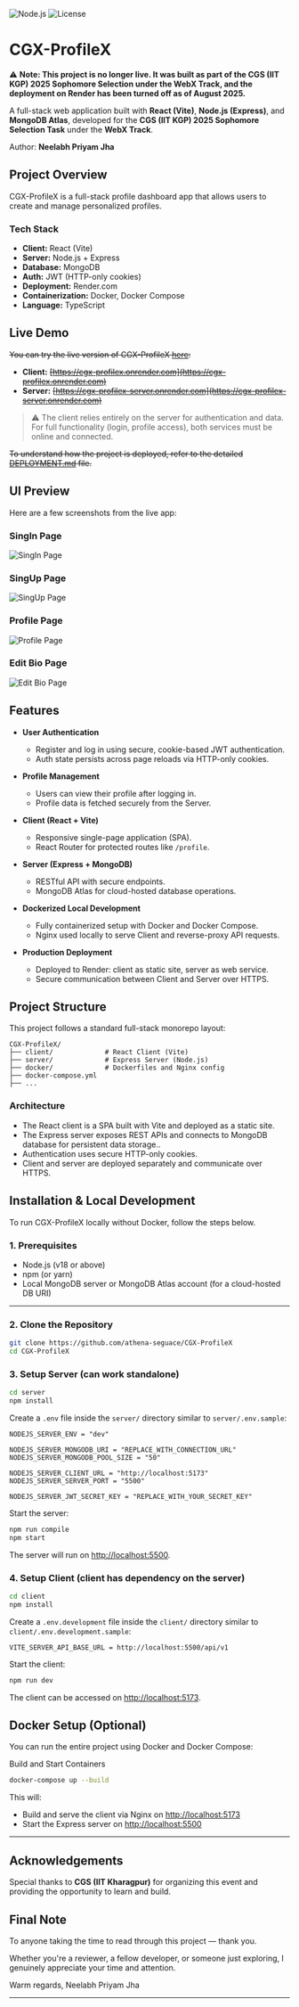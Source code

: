![Node.js](https://img.shields.io/badge/node-%3E=18.x-brightgreen)
![License](https://img.shields.io/badge/license-MIT-blue.svg)

# CGX-ProfileX

⚠️ **Note: This project is no longer live. It was built as part of the CGS (IIT KGP) 2025 Sophomore Selection under the WebX Track, and the deployment on Render has been turned off as of August 2025.**

A full-stack web application built with **React (Vite)**, **Node.js (Express)**, and **MongoDB Atlas**, developed for the **CGS (IIT KGP) 2025 Sophomore Selection Task** under the **WebX Track**.

Author: **Neelabh Priyam Jha**

## Project Overview

CGX-ProfileX is a full-stack profile dashboard app that allows users to create and manage personalized profiles.

### Tech Stack

-   **Client:** React (Vite)
-   **Server:** Node.js + Express
-   **Database:** MongoDB
-   **Auth:** JWT (HTTP-only cookies)
-   **Deployment:** Render.com
-   **Containerization:** Docker, Docker Compose
-   **Language:** TypeScript

## Live Demo

~~You can try the live version of CGX-ProfileX [here](https://cgx-profilex.onrender.com):~~

-   **Client:** ~~[https://cgx-profilex.onrender.com](https://cgx-profilex.onrender.com)~~
-   **Server:** ~~[https://cgx-profilex-server.onrender.com](https://cgx-profilex-server.onrender.com)~~

> ⚠️ The client relies entirely on the server for authentication and data.
> For full functionality (login, profile access), both services must be online and connected.

~~To understand how the project is deployed, refer to the detailed [DEPLOYMENT.md](./DEPLOYMENT.md) file.~~

## UI Preview

Here are a few screenshots from the live app:

### SingIn Page

![SingIn Page](./assets/screenshots/signIn-page.png)

### SingUp Page

![SingUp Page](./assets/screenshots/signUp-page.png)

### Profile Page

![Profile Page](./assets/screenshots/profile-page.png)

### Edit Bio Page

![Edit Bio Page](./assets/screenshots/editBio-page.png)

## Features

-   **User Authentication**

    -   Register and log in using secure, cookie-based JWT authentication.
    -   Auth state persists across page reloads via HTTP-only cookies.

-   **Profile Management**

    -   Users can view their profile after logging in.
    -   Profile data is fetched securely from the Server.

-   **Client (React + Vite)**

    -   Responsive single-page application (SPA).
    -   React Router for protected routes like `/profile`.

-   **Server (Express + MongoDB)**

    -   RESTful API with secure endpoints.
    -   MongoDB Atlas for cloud-hosted database operations.

-   **Dockerized Local Development**

    -   Fully containerized setup with Docker and Docker Compose.
    -   Nginx used locally to serve Client and reverse-proxy API requests.

-   **Production Deployment**
    -   Deployed to Render: client as static site, server as web service.
    -   Secure communication between Client and Server over HTTPS.

## Project Structure

This project follows a standard full-stack monorepo layout:

```text
CGX-ProfileX/
├── client/             # React Client (Vite)
├── server/             # Express Server (Node.js)
├── docker/             # Dockerfiles and Nginx config
├── docker-compose.yml
├── ...
```

### Architecture

-   The React client is a SPA built with Vite and deployed as a static site.
-   The Express server exposes REST APIs and connects to MongoDB database for persistent data storage..
-   Authentication uses secure HTTP-only cookies.
-   Client and server are deployed separately and communicate over HTTPS.

## Installation & Local Development

To run CGX-ProfileX locally without Docker, follow the steps below.

### 1. Prerequisites

-   Node.js (v18 or above)
-   npm (or yarn)
-   Local MongoDB server or MongoDB Atlas account (for a cloud-hosted DB URI)

---

### 2. Clone the Repository

```bash
git clone https://github.com/athena-seguace/CGX-ProfileX
cd CGX-ProfileX
```

### 3. Setup Server (can work standalone)

```bash
cd server
npm install
```

Create a `.env` file inside the `server/` directory similar to `server/.env.sample`:

```env
NODEJS_SERVER_ENV = "dev"

NODEJS_SERVER_MONGODB_URI = "REPLACE_WITH_CONNECTION_URL"
NODEJS_SERVER_MONGODB_POOL_SIZE = "50"

NODEJS_SERVER_CLIENT_URL = "http://localhost:5173"
NODEJS_SERVER_SERVER_PORT = "5500"

NODEJS_SERVER_JWT_SECRET_KEY = "REPLACE_WITH_YOUR_SECRET_KEY"
```

Start the server:

```bash
npm run compile
npm start
```

The server will run on [http://localhost:5500](http://localhost:5500).

### 4. Setup Client (client has dependency on the server)

```bash
cd client
npm install
```

Create a `.env.development` file inside the `client/` directory similar to `client/.env.development.sample`:

```env
VITE_SERVER_API_BASE_URL = http://localhost:5500/api/v1
```

Start the client:

```bash
npm run dev
```

The client can be accessed on [http://localhost:5173](http://localhost:5173).

## Docker Setup (Optional)

You can run the entire project using Docker and Docker Compose:

Build and Start Containers

```bash
docker-compose up --build
```

This will:

-   Build and serve the client via Nginx on [http://localhost:5173](http://localhost:5173)
-   Start the Express server on [http://localhost:5500](http://localhost:5500)

---

## Acknowledgements

Special thanks to **CGS (IIT Kharagpur)** for organizing this event and providing the opportunity to learn and build.

## Final Note

To anyone taking the time to read through this project — thank you.

Whether you're a reviewer, a fellow developer, or someone just exploring, I genuinely appreciate your time and attention.

Warm regards,
Neelabh Priyam Jha

---

